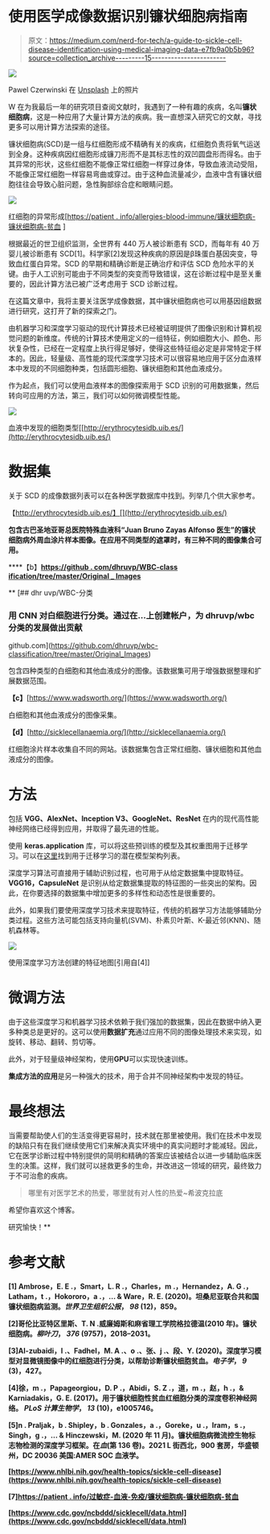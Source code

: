 # 使用医学成像数据识别镰状细胞病指南

> 原文：<https://medium.com/nerd-for-tech/a-guide-to-sickle-cell-disease-identification-using-medical-imaging-data-e7fb9a0b5b96?source=collection_archive---------15----------------------->

![](img/02d0d42cad1166d3af11d86273de068f.png)

Pawel Czerwinski 在 [Unsplash](https://unsplash.com?utm_source=medium&utm_medium=referral) 上的照片

W 在为我最后一年的研究项目查阅文献时，我遇到了一种有趣的疾病，名叫**镰状细胞病**，这是一种应用了大量计算方法的疾病。我一直想深入研究它的文献，寻找更多可以用计算方法探索的途径。

镰状细胞病(SCD)是一组与红细胞形成不精确有关的疾病，红细胞负责将氧气运送到全身。这种疾病因红细胞形成镰刀形而不是其标志性的双凹圆盘形而得名。由于其异常的形状，这些红细胞不能像正常红细胞一样穿过身体，导致血液流动受阻，不能像正常红细胞一样容易弯曲或穿过。由于这种血流量减少，血液中含有镰状细胞往往会导致心脏问题，急性胸部综合症和眼睛问题。

![](img/5ca81742349c6ec1f4e63bdefff04ba9.png)

红细胞的异常形成[[https://patient . info/allergies-blood-immune/镰状细胞病-镰状细胞病-贫血](https://patient.info/allergies-blood-immune/sickle-cell-disease-sickle-cell-anaemia) ]

根据最近的世卫组织监测，全世界有 440 万人被诊断患有 SCD，而每年有 40 万婴儿被诊断患有 SCD[1]。科学家[2]发现这种疾病的原因是β珠蛋白基因突变，导致血红蛋白异常。SCD 的早期和精确诊断是正确治疗和评估 SCD 危险水平的关键。由于人工识别可能由于不同类型的突变而导致错误，这在诊断过程中是至关重要的，因此计算方法已被广泛考虑用于 SCD 诊断过程。

在这篇文章中，我将主要关注医学成像数据，其中镰状细胞病也可以用基因组数据进行研究，这打开了新的探索之门。

由机器学习和深度学习驱动的现代计算技术已经被证明提供了图像识别和计算机视觉问题的新维度。传统的计算技术使用定义的一组特征，例如细胞大小、颜色、形状复杂性，已经在一定程度上执行得足够好，使得这些特征组必定是非常特定于样本的。因此，轻量级、高性能的现代深度学习技术可以很容易地应用于区分血液样本中发现的不同细胞种类，包括圆形细胞、镰状细胞和其他血液成分。

作为起点，我们可以使用血液样本的图像探索用于 SCD 识别的可用数据集，然后转向可应用的方法，第三，我们可以如何微调模型性能。

![](img/7f494f96cff2058f7c601867fe1b9161.png)

血液中发现的细胞类型[[http://erythrocytesidb.uib.es/](http://erythrocytesidb.uib.es/)

# **数据集**

关于 SCD 的成像数据列表可以在各种医学数据库中找到。列举几个供大家参考。

【http://erythrocytesidb.uib.es/】[](http://erythrocytesidb.uib.es/)

**包含古巴圣地亚哥总医院特殊血液科“Juan Bruno Zayas Alfonso 医生”的镰状细胞病外周血涂片样本图像。在应用不同类型的遮罩时，有三种不同的图像集合可用。**

****【b】**[https://github . com/dhruvp/WBC-class ification/tree/master/Original _ Images](https://github.com/dhruvp/wbc-classification/tree/master/Original_Images)**

**[](https://github.com/dhruvp/wbc-classification/tree/master/Original_Images) [## dhr uvp/WBC-分类

### 用 CNN 对白细胞进行分类。通过在…上创建帐户，为 dhruvp/wbc 分类的发展做出贡献

github.com](https://github.com/dhruvp/wbc-classification/tree/master/Original_Images) 

包含四种类型的白细胞和其他血液成分的图像。该数据集可用于增强数据整理和扩展数据范围。

**【c】**[https://www.wadsworth.org/](https://www.wadsworth.org/)

白细胞和其他血液成分的图像采集。

**【d】**[http://sicklecellanaemia.org/](http://sicklecellanaemia.org/)

红细胞涂片样本收集自不同的网站。该数据集包含正常红细胞、镰状细胞和其他血液成分的图像。

# **方法**

包括 **VGG、AlexNet、Inception V3、GoogleNet、ResNet** 在内的现代高性能神经网络已经得到应用，并取得了最先进的性能。

使用 **keras.application** 库，可以将这些预训练的模型及其权重图用于迁移学习。可以在[这里](https://keras.io/api/applications/)找到用于迁移学习的潜在模型架构列表。

深度学习算法可直接用于辅助识别过程，也可用于从给定数据集中提取特征。 **VGG16，CapsuleNet** 是识别从给定数据集提取的特征图的一些突出的架构。因此，在你要选择的数据集中增加更多的多样性和动态性是很重要的。

此外，如果我们要使用深度学习技术来提取特征，传统的机器学习方法能够辅助分类过程。这些方法可能包括支持向量机(SVM)、朴素贝叶斯、K-最近邻(KNN)、随机森林等。

![](img/4655159311fa487399c57824a5be67cd.png)

使用深度学习方法创建的特征地图[引用自[4]]

# **微调方法**

由于这些深度学习和机器学习技术依赖于我们强加的数据集，因此在数据中纳入更多种类总是更好的。这可以使用**数据扩充**通过应用不同的图像处理技术来实现，如旋转、移动、翻转、剪切等。

此外，对于轻量级神经架构，使用**GPU**可以实现快速训练。

**集成方法的应用**是另一种强大的技术，用于合并不同神经架构中发现的特征。

# **最终想法**

当需要帮助使人们的生活变得更容易时，技术就在那里被使用。我们在技术中发现的缺陷只有在我们继续使用它们来解决真实环境中的真实问题时才能减轻。因此，它在医学诊断过程中特别提供的简明和精确的答案应该被结合以进一步辅助临床医生的决策。这样，我们就可以拯救更多的生命，并改进这一领域的研究，最终致力于不可治愈的疾病。

> 哪里有对医学艺术的热爱，哪里就有对人性的热爱~希波克拉底

希望你喜欢这个博客。

研究愉快！** 

# ****参考文献****

**[1] Ambrose，E. E .，Smart，L. R .，Charles，m .，Hernandez，A. G .，Latham，t .，Hokororo，a .，… & Ware，R. E. (2020)。坦桑尼亚联合共和国镰状细胞病监测。*世界卫生组织公报*， *98* (12)，859。**

**[2]哥伦比亚特区里斯、T. N .威廉姆斯和麻省理工学院格拉德温(2010 年)。镰状细胞病。*柳叶刀*， *376* (9757)，2018–2031。**

**[3]Al-zubaidi，l .、Fadhel，M. A .、o .、张、j .、段、Y. (2020)。深度学习模型对显微镜图像中的红细胞进行分类，以帮助诊断镰状细胞贫血。*电子学*， *9* (3)，427。**

**[4]徐，m .，Papageorgiou，D. P .，Abidi，S. Z .，道，m .，赵，h .，& Karniadakis，G. E. (2017)。用于镰状细胞性贫血红细胞分类的深度卷积神经网络。 *PLoS 计算生物学*， *13* (10)，e1005746。**

**[5]n . Praljak，b . Shipley，b . Gonzales，a .，Goreke，u .，Iram，s .，Singh，g .，… & Hinczewski，M. (2020 年 11 月)。镰状细胞病微流控生物标志物检测的深度学习框架。在*血*(第 136 卷)。2021 L 街西北，900 套房，华盛顿州，DC 20036 美国:AMER SOC 血液学。**

**[https://www.nhlbi.nih.gov/health-topics/sickle-cell-disease](https://www.nhlbi.nih.gov/health-topics/sickle-cell-disease)**

**[7][https://patient . info/过敏症-血液-免疫/镰状细胞病-镰状细胞病-贫血](https://patient.info/allergies-blood-immune/sickle-cell-disease-sickle-cell-anaemia)**

**[https://www.cdc.gov/ncbddd/sicklecell/data.html](https://www.cdc.gov/ncbddd/sicklecell/data.html)**